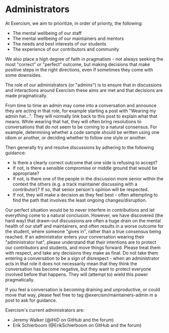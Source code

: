 # Administrators

At Exercism, we aim to prioritize, in order of priority, the following:

- The mental wellbeing of our staff
- The mental wellbeing of our maintainers and mentors
- The needs and best interests of our students
- The experience of our contributors and community

We also place a high degree of faith in pragmatism - not always seeking the most "correct" or "perfect" outcome, but making decisions that make positive steps in the right directions, even if sometimes they come with some downsides.

The role of our administrators (or "admins") is to ensure that in discussions and interactions around Exercism these aims are met and that decisions are made pragmatically.

From time to time an admin may come into a conversation and announce they are acting in that role, for example starting a post with "Wearing my admin hat...".
They will normally link back to this post to explain what that means.
While wearing that hat, they will often bring resolutions to conversations that do not seem to be coming to a natural consensus.
For example, determining whether a code sample should be written using one idiom or another, or deciding whether to follow one style or another.

Then generally try and resolve discussions by adhering to the following guidance:

- Is there a clearly correct outcome that one side is refusing to accept?
- If not, is there a sensible compromise or middle ground that would be appropriate?
- If not, is there one of the people in the discussion more senior within the context the others (e.g. a track maintainer discussing with a contributor)? If so, that senior person's opinion will be respected.
- If not, they will make a decision as they feel best - often attempting to find the path that involves the least ongoing changes/disruption.

Our perfect situation would be to never interfere in contributions and let everything come to a natural conclusion.
However, we have discovered (the hard way) that drawn-out discussions are often a huge drain on the mental health of our staff and maintainers, and often results in a worse outcome for the student, where someone "gives in", rather than a true consensus being reached.
If an administrator enters your conversation wearing their "administrator hat", please understand that their intentions are to protect our contributors and students, and move things forward.
Please treat them with respect, and take any decisions they make as final.
Do not take them entering a conversation to be a sign of disrespect - when an administrator acts in that role it does not necessarily mean that they think the conversation has become negative, but they want to protect everyone involved before that happens.
They will (attempt to) wield this power pragmatically.

If you feel a conversation is becoming draining and unproductive, or could move that way, please feel free to tag @exercism/maintainers-admin in a post to ask for guidance.

Exercism's current administrators are:

- Jeremy Walker (@iHiD on GitHub and the forum)
- Erik Schierboom (@ErikSchierboom on GitHub and the forum)
